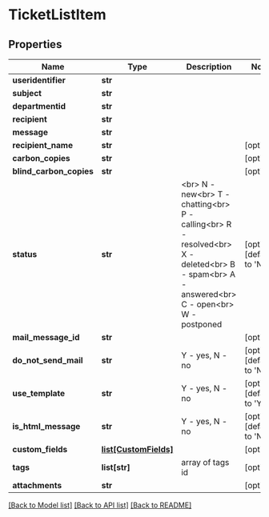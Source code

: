 # TicketListItem

## Properties
Name | Type | Description | Notes
------------ | ------------- | ------------- | -------------
**useridentifier** | **str** |  | 
**subject** | **str** |  | 
**departmentid** | **str** |  | 
**recipient** | **str** |  | 
**message** | **str** |  | 
**recipient_name** | **str** |  | [optional] 
**carbon_copies** | **str** |  | [optional] 
**blind_carbon_copies** | **str** |  | [optional] 
**status** | **str** | &lt;br&gt; N - new&lt;br&gt; T - chatting&lt;br&gt; P - calling&lt;br&gt; R - resolved&lt;br&gt; X - deleted&lt;br&gt; B - spam&lt;br&gt; A - answered&lt;br&gt; C - open&lt;br&gt; W - postponed | [optional] [default to 'N']
**mail_message_id** | **str** |  | [optional] 
**do_not_send_mail** | **str** | Y - yes, N - no | [optional] [default to 'N']
**use_template** | **str** | Y - yes, N - no | [optional] [default to 'Y']
**is_html_message** | **str** | Y - yes, N - no | [optional] [default to 'N']
**custom_fields** | [**list[CustomFields]**](CustomFields.md) |  | [optional] 
**tags** | **list[str]** | array of tags id | [optional] 
**attachments** | **str** |  | [optional] 

[[Back to Model list]](../README.md#documentation-for-models) [[Back to API list]](../README.md#documentation-for-api-endpoints) [[Back to README]](../README.md)


